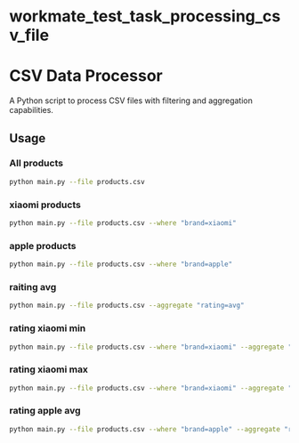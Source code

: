 # workmate_test_task_processing_csv_file

# CSV Data Processor

A Python script to process CSV files with filtering and aggregation capabilities.

## Usage

### All products
```bash
python main.py --file products.csv
```

### xiaomi products
```bash
python main.py --file products.csv --where "brand=xiaomi"
```
### apple products
```bash
python main.py --file products.csv --where "brand=apple"
```
### raiting avg
```bash
python main.py --file products.csv --aggregate "rating=avg"
```

### rating xiaomi min
```bash
python main.py --file products.csv --where "brand=xiaomi" --aggregate "rating=min"
```

### rating xiaomi max
```bash
python main.py --file products.csv --where "brand=xiaomi" --aggregate "rating=max"
```

### rating apple avg
```bash
python main.py --file products.csv --where "brand=apple" --aggregate "rating=avg"
```







